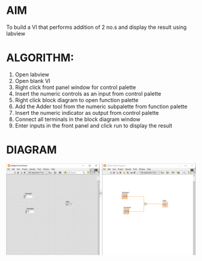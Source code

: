# AIM
To build a VI that performs addition of 2 no.s and display the result using labview
# ALGORITHM:
1. Open labview
2. Open blank VI
3. Right click front panel window for control palette
4. Insert the numeric controls as an input from control palette
5. Right click block diagram to open function palette
6. Add the Adder tool from the numeric subpalette from function palette
7. Insert the numeric indicator as output from control palette
8. Connect all terminals in the block diagram window
9. Enter inputs in the front panel and click run to display the result
# DIAGRAM
![Diagram](/Semester-7/Cyber-Physical-Systems/images/3.PNG)
